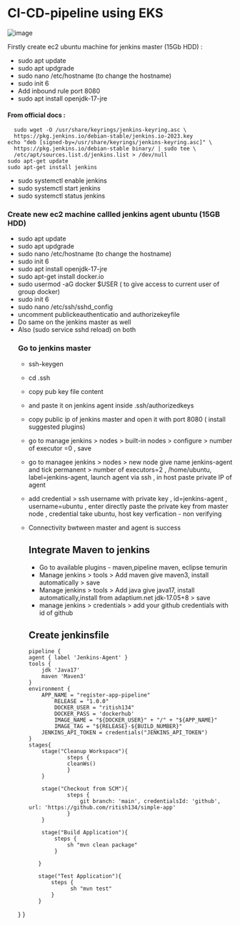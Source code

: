 # CI-CD-pipeline using EKS
![image](https://github.com/Ritish134/EKS-CI-CD-pipeline/assets/121374890/dc425fc0-2013-4366-a4a9-eb7ad7de0cd2)


Firstly create ec2 ubuntu machine for jenkins master (15Gb HDD) : 
- sudo apt update
- sudo apt updgrade
- sudo nano /etc/hostname (to change the hostname)
- sudo init 6
- Add inbound rule port 8080
- sudo apt install openjdk-17-jre
#### From official docs :
```
  sudo wget -O /usr/share/keyrings/jenkins-keyring.asc \
  https://pkg.jenkins.io/debian-stable/jenkins.io-2023.key
echo "deb [signed-by=/usr/share/keyrings/jenkins-keyring.asc]" \
  https://pkg.jenkins.io/debian-stable binary/ | sudo tee \
  /etc/apt/sources.list.d/jenkins.list > /dev/null
sudo apt-get update
sudo apt-get install jenkins
```
- sudo systemctl enable jenkins
- sudo systemctl start jenkins
- sudo systemctl status jenkins
  
### Create new ec2 machine callled jenkins agent ubuntu (15GB HDD)
- sudo apt update
- sudo apt updgrade
- sudo nano /etc/hostname (to change the hostname)
- sudo init 6
- sudo apt install openjdk-17-jre
- sudo apt-get install docker.io
- sudo usermod -aG docker $USER ( to give access to current user of group docker)
- sudo init 6
- sudo nano /etc/ssh/sshd_config
- uncomment publickeauthenticatio and authorizekeyfile
- Do same on the jenkins master as well
- Also (sudo service sshd reload) on both
  ### Go to jenkins master
  - ssh-keygen
  - cd .ssh
  - copy pub key file content
  - and paste it on jenkins agent inside .ssh/authorizedkeys
  - copy public ip of jenkins master and open it with port 8080 ( install suggested plugins)
  - go to manage jenkins > nodes > built-in nodes > configure > number of executor =0 , save 
  - go to managee jenkins > nodes > new node give name jenkins-agent and tick permanent > number of executors=2 , /home/ubuntu, label=jenkins-agent, launch agent via ssh , in host paste private IP of agent
  - add credential > ssh username with private key , id=jenkins-agent , username=ubuntu , enter directly paste the private key from master node , credential take ubuntu, host key verfication - non verifying
  - Connectivity bwtween master and agent is success
 
    ## Integrate Maven to jenkins
    - Go to available plugins - maven,pipeline maven, eclipse temurin
    - Manage jenkins > tools > Add maven give maven3, install automatically > save
    - Manage jenkins > tools > Add java give java17, install automatically,install from adaptium.net jdk-17.05+8 > save
    - manage jenkins > credentials > add your github credentials with id of github

    ## Create jenkinsfile
    ```
    pipeline {
    agent { label 'Jenkins-Agent' }
    tools {
        jdk 'Java17'
        maven 'Maven3'
    }
    environment {
	    APP_NAME = "register-app-pipeline"
            RELEASE = "1.0.0"
            DOCKER_USER = "ritish134"
            DOCKER_PASS = 'dockerhub'
            IMAGE_NAME = "${DOCKER_USER}" + "/" + "${APP_NAME}"
            IMAGE_TAG = "${RELEASE}-${BUILD_NUMBER}"
	    JENKINS_API_TOKEN = credentials("JENKINS_API_TOKEN")
    }
    stages{
        stage("Cleanup Workspace"){
                steps {
                cleanWs()
                }
        }

        stage("Checkout from SCM"){
                steps {
                    git branch: 'main', credentialsId: 'github', url: 'https://github.com/ritish134/simple-app'
                }
        }

        stage("Build Application"){
            steps {
                sh "mvn clean package"
            }

       }

       stage("Test Application"){
           steps {
                 sh "mvn test"
           }
       }
  }
}
```
